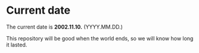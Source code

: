# Current date

The current date is **2002.11.10.** (YYYY.MM.DD.)

This repository will be good when the world ends, so we will know how long it lasted.